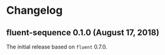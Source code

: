 # Changelog

## fluent-sequence 0.1.0 (August 17, 2018)

The initial release based on `fluent` 0.7.0.
